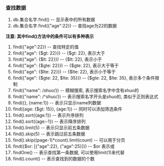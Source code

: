 ### 查找数据
1. db.集合名字.find()  -- 显示表中的所有数据
2. db.集合名字.find({"age":22}) -- 查找age为22的数据

**注意: 其中find()方法中的条件可以有多种表示**
1. find({"age":22}) -- 查找特定的值
2. find({"age": {$gt: 22}}) -- {$gt: 22}, 表示大于
3. find({"age": {$lt: 22}}) -- {$lt: 22}, 表示小于
4. find({"age": {$gte: 22}}) -- {$gte: 22}, 表示大于等于
5. find({"age": {$lte: 22}}) -- {$lte: 22}, 表示小于等于
6. find({"age": {$gte: 22, $lte: 35}}) -- {$gte: 22, $lte: 35}, 表示多个条件限制
7. find({"name": /shuo/}) -- 模糊搜索, 表示搜索名字中含有shuo的
8. find({"name": /^shuo/}) -- 表示搜索名字开头是shuo的, 类似于正则表达式
9. find({}, {name:1}) -- 表示只显示name列数据
10. find({age: {$gt: 15}}, {age:1}) -- 同时可以添加筛选条件
11. find().sort({age:1}) -- 表示升序排列
12. find().sort({age:-1}) -- 表示降序排列
13. find().limit(5) -- 表示只显示前五条数据
14. find().skip(5) -- 表示跳过前五条数据
15. find().skip((page-1)*count).limit(count) -- 可以用于分页
16. find({$or: [{"age":22}, {"age":25}]}) -- $or 表示或
17. findOne() -- 表示查找第一条数据, 可以使用limit(1)来代替
18. find().count() -- 表示查找到的数据的个数